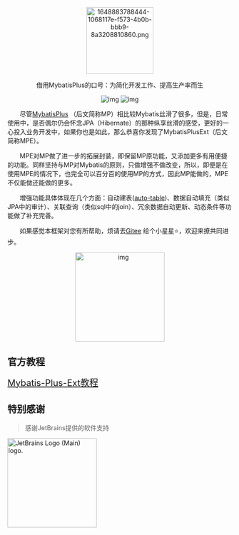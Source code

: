 <p align="center"><img src="https://s2.loli.net/2022/04/02/wibvoFgKym4NY57.png" alt="1648883788444-1068117e-f573-4b0b-bbb9-8a3208810860.png" width="150px" /></p>



<p align="center">借用MybatisPlus的口号：为简化开发工作、提高生产率而生</p>

<p align="center">
<img src="https://img.shields.io/maven-central/v/com.baomidou/mybatis-plus.svg?style=for-the-badge" alt="img" /> 
<img src="https://img.shields.io/badge/license-Apache 2-4EB1BA.svg?style=for-the-badge" alt="img" />
</p>



&nbsp;&nbsp;&nbsp;&nbsp;&nbsp;&nbsp;&nbsp;尽管[MybatisPlus](https://gitee.com/baomidou/mybatis-plus)
（后文简称MP）相比较Mybatis丝滑了很多，但是，日常使用中，是否偶尔仍会怀念JPA（Hibernate）的那种纵享丝滑的感受，更好的一心投入业务开发中，如果你也是如此，那么恭喜你发现了MybatisPlusExt（后文简称MPE）。

&nbsp;&nbsp;&nbsp;&nbsp;&nbsp;&nbsp;&nbsp;MPE对MP做了进一步的拓展封装，即保留MP原功能，又添加更多有用便捷的功能。同样坚持与MP对Mybatis的原则，只做增强不做改变，所以，即便是在使用MPE的情况下，也完全可以百分百的使用MP的方式，因此MP能做的，MPE不仅能做还能做的更多。

&nbsp;&nbsp;&nbsp;&nbsp;&nbsp;&nbsp;&nbsp;增强功能具体体现在几个方面：自动建表(<a href="https://gitee.com/tangzc/auto-table" target="_blank">auto-table</a>)、数据自动填充（类似JPA中的审计）、关联查询（类似sql中的join）、冗余数据自动更新、动态条件等功能做了补充完善。

&nbsp;&nbsp;&nbsp;&nbsp;&nbsp;&nbsp;&nbsp;如果感觉本框架对您有所帮助，烦请去[Gitee](https://gitee.com/tangzc/mybatis-plus-ext)
给个小星星⭐️，欢迎来撩共同进步。

<p align="center"><img src="https://s2.loli.net/2022/04/02/Sc6uMsaKNY9nWBE.png" alt="img" width="200px" /></p>

## 官方教程

<a style="font-size:20px" href="https://www.yuque.com/dontang/codewiki/gzqgd8" target="_blank">Mybatis-Plus-Ext教程</a>

## 特别感谢

> 感谢JetBrains提供的软件支持

<img width="200" src="https://resources.jetbrains.com/storage/products/company/brand/logos/jb_beam.png" alt="JetBrains Logo (Main) logo.">
